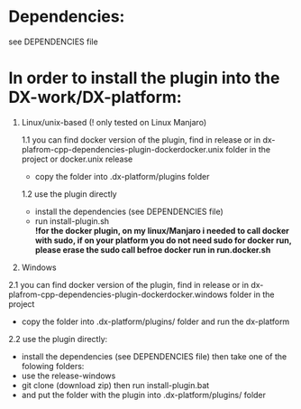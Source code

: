 # Dependencies:
   see DEPENDENCIES file  

# In order to install the plugin into the DX-work/DX-platform:  
1. Linux/unix-based (! only tested on Linux Manjaro)  

   1.1 you can find docker version of the plugin, find in release or in dx-plafrom-cpp-dependencies-plugin-dockerdocker.unix folder in the project or docker.unix release  
   - copy the folder into .dx-platform/plugins folder 
 
   1.2 use the plugin directly  
   - install the dependencies (see DEPENDENCIES file)   	
   - run install-plugin.sh  
**!for the docker plugin, on my linux/Manjaro i needed to call docker with sudo, if on your platform you do not need sudo for docker run, please erase the sudo call befroe docker run in run.docker.sh**
2. Windows  

  2.1 you can find docker version of the plugin, find in release or in dx-plafrom-cpp-dependencies-plugin-dockerdocker.windows folder in the project  
  - copy the folder into .dx-platform/plugins/ folder and run the dx-platform  

  2.2 use the plugin directly:  
  - install the dependencies (see DEPENDENCIES file) then take one of the folowing folders:
  - use the release-windows 
  - git clone (download zip) then run install-plugin.bat
  - and put the folder with the plugin into .dx-platform/plugins/ folder
     
     
     
     
     
     

